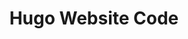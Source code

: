 ---
title: "Hugo Website Code"
description: "The code for my personal website."
image: "/img/projects/hugo.jpeg"
links:
  - title: hugo website code
    icon: github
    url: "https://github.com/cfrome77/hugo-website-code"
type: personal
build:
  render: link
---